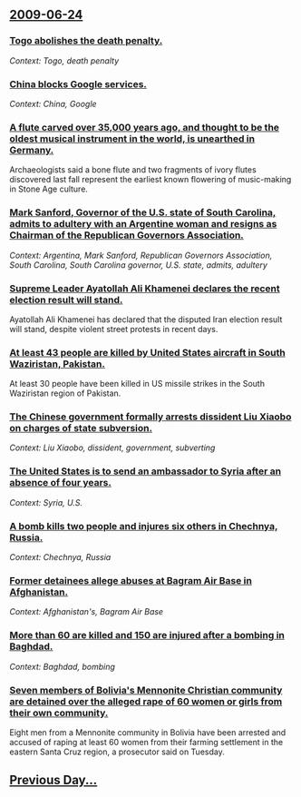 ## [2009-06-24](/news/2009/06/24/index.md)

### [ Togo abolishes the death penalty. ](/news/2009/06/24/togo-abolishes-the-death-penalty.md)
_Context: Togo, death penalty_

### [ China blocks Google services. ](/news/2009/06/24/china-blocks-google-services.md)
_Context: China, Google_

### [ A flute carved over 35,000 years ago, and thought to be the oldest musical instrument in the world, is unearthed in Germany. ](/news/2009/06/24/a-flute-carved-over-35-000-years-ago-and-thought-to-be-the-oldest-musical-instrument-in-the-world-is-unearthed-in-germany.md)
Archaeologists said a bone flute and two fragments of ivory flutes discovered last fall represent the earliest known flowering of music-making in Stone Age culture.

### [ Mark Sanford, Governor of the U.S. state of South Carolina, admits to adultery with an Argentine woman and resigns as Chairman of the Republican Governors Association. ](/news/2009/06/24/mark-sanford-governor-of-the-u-s-state-of-south-carolina-admits-to-adultery-with-an-argentine-woman-and-resigns-as-chairman-of-the-repub.md)
_Context: Argentina, Mark Sanford, Republican Governors Association, South Carolina, South Carolina governor, U.S. state, admits, adultery_

### [  Supreme Leader Ayatollah Ali Khamenei declares the recent election result will stand. ](/news/2009/06/24/supreme-leader-ayatollah-ali-khamenei-declares-the-recent-election-result-will-stand.md)
Ayatollah Ali Khamenei has declared that the disputed Iran election result will stand, despite violent street protests in recent days.

### [ At least 43 people are killed by United States aircraft in South Waziristan, Pakistan. ](/news/2009/06/24/at-least-43-people-are-killed-by-united-states-aircraft-in-south-waziristan-pakistan.md)
At least 30 people have been killed in US missile strikes in the South Waziristan region of Pakistan.

### [ The Chinese government formally arrests dissident Liu Xiaobo on charges of state subversion. ](/news/2009/06/24/the-chinese-government-formally-arrests-dissident-liu-xiaobo-on-charges-of-state-subversion.md)
_Context: Liu Xiaobo, dissident, government, subverting_

### [ The United States is to send an ambassador to Syria after an absence of four years. ](/news/2009/06/24/the-united-states-is-to-send-an-ambassador-to-syria-after-an-absence-of-four-years.md)
_Context: Syria, U.S._

### [ A bomb kills two people and injures six others in Chechnya, Russia. ](/news/2009/06/24/a-bomb-kills-two-people-and-injures-six-others-in-chechnya-russia.md)
_Context: Chechnya, Russia_

### [ Former detainees allege abuses at Bagram Air Base in Afghanistan. ](/news/2009/06/24/former-detainees-allege-abuses-at-bagram-air-base-in-afghanistan.md)
_Context: Afghanistan's, Bagram Air Base_

### [ More than 60 are killed and 150 are injured after a bombing in Baghdad. ](/news/2009/06/24/more-than-60-are-killed-and-150-are-injured-after-a-bombing-in-baghdad.md)
_Context: Baghdad, bombing_

### [ Seven members of Bolivia's Mennonite Christian community are detained over the alleged rape of 60 women or girls from their own community. ](/news/2009/06/24/seven-members-of-bolivia-s-mennonite-christian-community-are-detained-over-the-alleged-rape-of-60-women-or-girls-from-their-own-community.md)
Eight men from a Mennonite community in Bolivia have been arrested and accused of raping at least 60 women from their farming settlement in the eastern Santa Cruz region, a prosecutor said on Tuesday.

## [Previous Day...](/news/2009/06/23/index.md)

